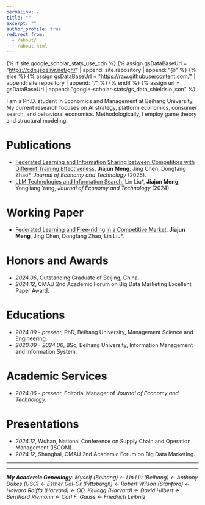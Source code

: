 ```yaml
---
permalink: /
title: ""
excerpt: ""
author_profile: true
redirect_from: 
  - /about/
  - /about.html
---
```


{% if site.google_scholar_stats_use_cdn %}
{% assign gsDataBaseUrl = "https://cdn.jsdelivr.net/gh/" | append: site.repository | append: "@" %}
{% else %}
{% assign gsDataBaseUrl = "https://raw.githubusercontent.com/" | append: site.repository | append: "/" %}
{% endif %}
{% assign url = gsDataBaseUrl | append: "google-scholar-stats/gs_data_shieldsio.json" %}

<span class='anchor' id='about-me'></span>

I am a Ph.D. student in Economics and Management at Beihang University. My current research focuses on AI strategy, platform economics, consumer search, and behavioral economics. Methodologically, I employ game theory and structural modeling.

# Publications 
- [Federated Learning and Information Sharing between Competitors with Different Training Effectiveness](https://doi.org/10.1016/j.ject.2024.12.003), **Jiajun Meng**, Jing Chen, Dongfang Zhao\*,  *Journal of Economy and Technology* (2025).
- [LLM Technologies and Information Search](https://doi.org/10.1016/j.ject.2024.08.007), Lin Liu\*, **Jiajun Meng**, Yongliang Yang, *Journal of Economy and Technology* (2024).

# Working Paper
- [Federated Learning and Free-riding in a Competitive Market](https://arxiv.org/abs/2410.12723), **Jiajun Meng**, Jing Chen, Dongfang Zhao, Lin Liu\*. 


# Honors and Awards
- *2024.06*, Outstanding Graduate of Beijing, China.
- *2024.12*, CMAU 2nd Academic Forum on Big Data Marketing Excellent Paper Award.

# Educations
- *2024.09 - present*, PhD, Beihang University, Management Science and Engineering.
- *2020.09 - 2024.06*, BSc, Beihang University, Information Management and Information System.

# Academic Services
- *2024.06 - present*, Editorial Manager of *Journal of Economy and Technology*.

# Presentations
- *2024.12*, Wuhan, National Conference on Supply Chain and Operation Management (ISCOM).
- *2024.12*, Shanghai, CMAU 2nd Academic Forum on Big Data Marketing.

---

---


_**My Academic Genealogy**: Myself (Beihang) $\leftarrow$ Lin Liu (Beihang) $\leftarrow$ Anthony Dukes (USC) $\leftarrow$ Esther Gal-Or (Pittsburgh) $\leftarrow$ Robert Wilson (Stanford) $\leftarrow$ Howard Raiffa (Harvard) $\leftarrow$ OD. Kellogg (Harvard) $\leftarrow$ David Hilbert $\leftarrow$ Bernhard Riemann $\leftarrow$ Carl F. Gauss $\leftarrow$ Friedrich Leibniz_

